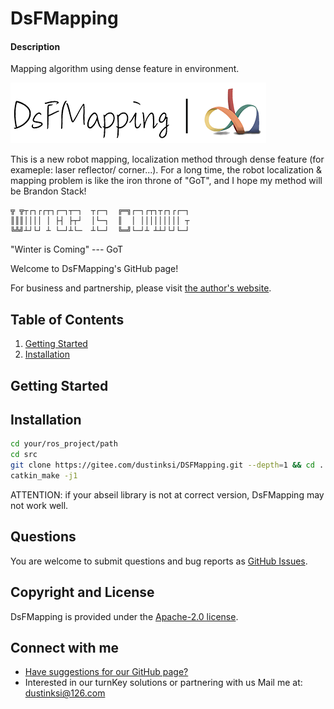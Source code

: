 # DsFMapping

#### Description
Mapping algorithm using dense feature in environment.

![image alt text](docs/images/DsFMapping.png)

This is a new robot mapping, localization method through dense feature (for exameple: laser reflector/ corner...). For a long time, the robot localization & mapping problem is like the iron throne of "GoT", and I hope my method will be Brandon Stack!

```
╦ ╦┬┌┐┌┌┬┐┌─┐┬─┐  ┬┌─┐  ╔═╗┌─┐┌┬┐┬┌┐┌┌─┐
║║║││││ │ ├┤ ├┬┘  │└─┐  ║  │ │││││││││ ┬
╚╩╝┴┘└┘ ┴ └─┘┴└─  ┴└─┘  ╚═╝└─┘┴ ┴┴┘└┘└─┘
```
"Winter is Coming" --- GoT

Welcome to DsFMapping's GitHub page!

For business and partnership, please visit [the author's website](http://me.dustinksi.cn).

## Table of Contents

1. [Getting Started](#getting-started)
2. [Installation](#Installation)

## Getting Started

## Installation
```bash
cd your/ros_project/path
cd src
git clone https://gitee.com/dustinksi/DSFMapping.git --depth=1 && cd .. 
catkin_make -j1
```
ATTENTION: if your abseil library is not at correct version, DsFMapping may not work well.

## Questions

You are welcome to submit questions and bug reports as [GitHub Issues](https://gitee.com/dustinksi/DSFMapping/issues).

## Copyright and License

DsFMapping is provided under the [Apache-2.0 license](https://gitee.com/dustinksi/DSFMapping/blob/master/LICENSE).
 
## Connect with me
* [Have suggestions for our GitHub page?](https://gitee.com/dustinksi/DSFMapping/issues)
* Interested in our turnKey solutions or partnering with us Mail me at: [dustinksi@126.com](mailto:dustinksi@126.com)
